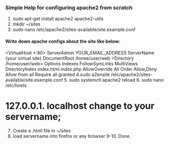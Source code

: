 ### Simple Help for configuring apache2 from scratch

1. sudo apt-get install apache2 apache2-utils
2. mkdir ~/sites
3. sudo nano /etc/apache2/sites-available/site.example.conf
#### Write down apache configs about the site like below:
<VirtualHost *:80>
     ServerAdmin YOUR_EMAIL_ADDRESS
     ServerName {your virtual site}
     DocumentRoot /home/user/web
     <Directory /home/user/web>
             Options Indexes FollowSymLinks MultiViews
             DirectoryIndex index.html index.php
             AllowOverride All
             Order Allow,Deny
             Allow from all
             Require all granted
     </Directory>
</VirtualHost>
4.sudo a2ensite /etc/apache2/sites-available/site.example.conf
5. sudo systemctl apache2 reload
6. sudo nano /etc/hosts
# 127.0.0.1. localhost change to your servername;
7. Create a .html file in ~/sites
8. load servername into firefox or any browser 
9-10. Done.

